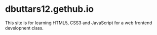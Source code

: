 # dbuttars12.gethub.io
This site is for learning HTML5, CSS3 and JavaScript for a web frontend developnent class.

